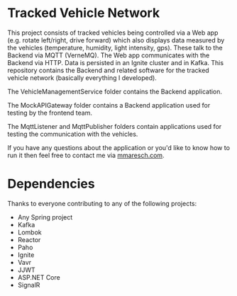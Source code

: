 # Tracked Vehicle Network
This project consists of tracked vehicles being controlled via a Web app (e.g. rotate left/right, drive forward) which also displays data measured by the vehicles (temperature, humidity, light intensity, gps). These talk to the Backend via MQTT (VerneMQ). The Web app communicates with the Backend via HTTP. Data is persisted in an Ignite cluster and in Kafka. This repository contains the Backend and related software for the tracked vehicle network (basically everything I developed).

The VehicleManagementService folder contains the Backend application.

The MockAPIGateway folder contains a Backend application used for testing by the frontend team.

The MqttListener and MqttPublisher folders contain applications used for testing the communication with the vehicles.

If you have any questions about the application or you'd like to know how to run it then feel free to contact me via [mmaresch.com](http://mmaresch.com).

# Dependencies
Thanks to everyone contributing to any of the following projects:
- Any Spring project
- Kafka
- Lombok
- Reactor
- Paho
- Ignite
- Vavr
- JJWT 
- ASP.NET Core
- SignalR
